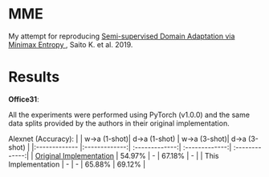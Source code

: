 # MME

My attempt for reproducing [Semi-supervised Domain Adaptation via Minimax Entropy
](https://arxiv.org/abs/1904.06487), Saito K. et al. 2019.



# Results

**Office31**:

All the experiments were performed using PyTorch (v1.0.0) and the same data splits provided by the authors in their original implementation.


Alexnet (Accuracy):
|      | w->a (1-shot)| d->a (1-shot) | w->a (3-shot)| d->a (3-shot) |
|:------------- |:-------------:| :-------------:| :-------------:| :-------------:|
| [Original Implementation](https://github.com/VisionLearningGroup/SSDA_MME/) | 54.97% | - | 67.18% | - |
| This Implementation | - | - | 65.88% | 69.12% |
